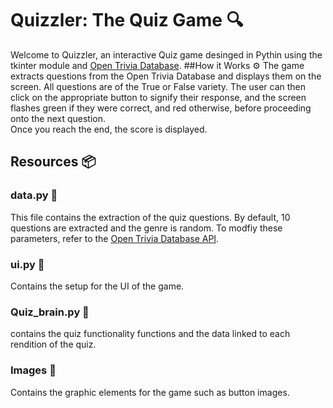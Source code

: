 # Quizzler: The Quiz Game 🔍
Welcome to Quizzler, an interactive Quiz game desinged in Pythin using the tkinter module and 
<a href="https://opentdb.com"> Open Trivia Database</a>.
##How it Works ⚙️
The game extracts questions from the Open Trivia Database and displays them on the screen. All questions are of the 
True or False variety. The user can then click on the appropriate button to signify their response, and the screen 
flashes green if they were correct, and red otherwise, before proceeding onto the next question.
<br> Once you reach the end, the score is displayed. 
## Resources 📦
### data.py 💾
This file contains the extraction of the quiz questions. By default, 10 questions are extracted and the genre is random.
To modfiy these parameters, refer to the <a href="https://opentdb.com/api_config.php"> Open Trivia Database API</a>.
### ui.py 👾
Contains the setup for the UI of the game.
### Quiz_brain.py 🧠
contains the quiz functionality functions and the data linked to each rendition of the quiz.
### Images 📁
Contains the graphic elements for the game such as button images.
